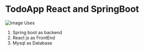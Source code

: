 # TodoApp React and SpringBoot
![image](https://github.com/FoxBash/TodoAppReactSpringBoot/assets/112899493/8bf8e30d-672a-420f-b476-11e3608a6eb3)
Uses 
1. Spring boot as backend
2. React js as FrontEnd
3. Mysql as Database

